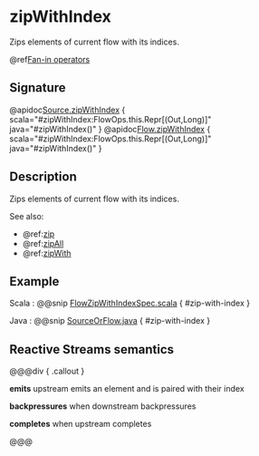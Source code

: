 # zipWithIndex

Zips elements of current flow with its indices.

@ref[Fan-in operators](../index.md#fan-in-operators)

## Signature

@apidoc[Source.zipWithIndex](Source) { scala="#zipWithIndex:FlowOps.this.Repr[(Out,Long)]" java="#zipWithIndex()" }
@apidoc[Flow.zipWithIndex](Flow) { scala="#zipWithIndex:FlowOps.this.Repr[(Out,Long)]" java="#zipWithIndex()" }

## Description

Zips elements of current flow with its indices.

See also:

 * @ref:[zip](zip.md)
 * @ref:[zipAll](zipAll.md)
 * @ref:[zipWith](zipWith.md)  

## Example

Scala
:   @@snip [FlowZipWithIndexSpec.scala](/stream-tests/src/test/scala/org/apache/pekko/stream/scaladsl/FlowZipWithIndexSpec.scala) { #zip-with-index }

Java
:   @@snip [SourceOrFlow.java](/docs/src/test/java/jdocs/stream/operators/SourceOrFlow.java) { #zip-with-index }

## Reactive Streams semantics

@@@div { .callout }

**emits** upstream emits an element and is paired with their index

**backpressures** when downstream backpressures

**completes** when upstream completes

@@@
